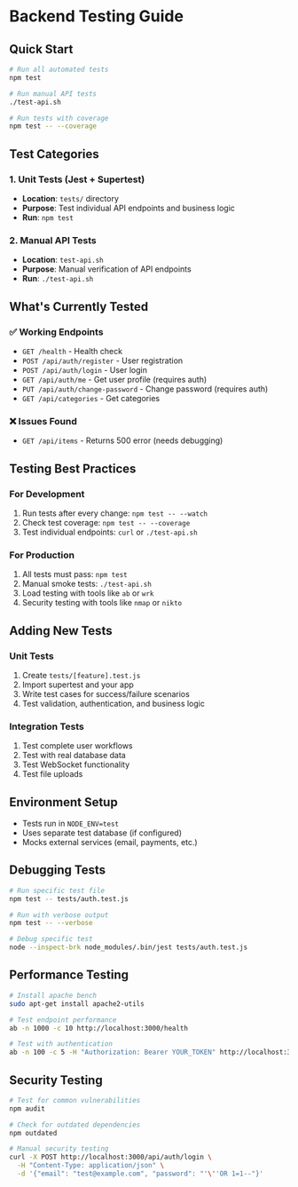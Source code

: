 # Backend Testing Guide

## Quick Start
```bash
# Run all automated tests
npm test

# Run manual API tests
./test-api.sh

# Run tests with coverage
npm test -- --coverage
```

## Test Categories

### 1. Unit Tests (Jest + Supertest)
- **Location**: `tests/` directory
- **Purpose**: Test individual API endpoints and business logic
- **Run**: `npm test`

### 2. Manual API Tests
- **Location**: `test-api.sh`
- **Purpose**: Manual verification of API endpoints
- **Run**: `./test-api.sh`

## What's Currently Tested

### ✅ Working Endpoints
- `GET /health` - Health check
- `POST /api/auth/register` - User registration
- `POST /api/auth/login` - User login
- `GET /api/auth/me` - Get user profile (requires auth)
- `PUT /api/auth/change-password` - Change password (requires auth)
- `GET /api/categories` - Get categories

### ❌ Issues Found
- `GET /api/items` - Returns 500 error (needs debugging)

## Testing Best Practices

### For Development
1. Run tests after every change: `npm test -- --watch`
2. Check test coverage: `npm test -- --coverage`
3. Test individual endpoints: `curl` or `./test-api.sh`

### For Production
1. All tests must pass: `npm test`
2. Manual smoke tests: `./test-api.sh`
3. Load testing with tools like `ab` or `wrk`
4. Security testing with tools like `nmap` or `nikto`

## Adding New Tests

### Unit Tests
1. Create `tests/[feature].test.js`
2. Import supertest and your app
3. Write test cases for success/failure scenarios
4. Test validation, authentication, and business logic

### Integration Tests
1. Test complete user workflows
2. Test with real database data
3. Test WebSocket functionality
4. Test file uploads

## Environment Setup
- Tests run in `NODE_ENV=test`
- Uses separate test database (if configured)
- Mocks external services (email, payments, etc.)

## Debugging Tests
```bash
# Run specific test file
npm test -- tests/auth.test.js

# Run with verbose output
npm test -- --verbose

# Debug specific test
node --inspect-brk node_modules/.bin/jest tests/auth.test.js
```

## Performance Testing
```bash
# Install apache bench
sudo apt-get install apache2-utils

# Test endpoint performance
ab -n 1000 -c 10 http://localhost:3000/health

# Test with authentication
ab -n 100 -c 5 -H "Authorization: Bearer YOUR_TOKEN" http://localhost:3000/api/auth/me
```

## Security Testing
```bash
# Test for common vulnerabilities
npm audit

# Check for outdated dependencies
npm outdated

# Manual security testing
curl -X POST http://localhost:3000/api/auth/login \
  -H "Content-Type: application/json" \
  -d '{"email": "test@example.com", "password": "'\''OR 1=1--"}'
```
